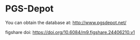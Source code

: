 # PGS-Depot
You can obtain the database at: http://www.pgsdepot.net/

figshare doi: https://doi.org/10.6084/m9.figshare.24406210.v1
